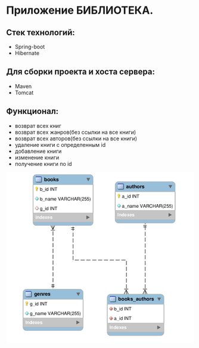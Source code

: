 Приложение БИБЛИОТЕКА.
=====================================
 Стек технологий:
------------------
* Spring-boot
* Hibernate

 Для сборки проекта и хоста сервера:
--------------------------
* Maven 
* Tomcat
## Функционал:
* возврат всех книг
* возврат всех жанров(без ссылки на все книги)
* возврат всех авторов(без ссылки на все книги)
* удаление книги с определенным id
* добавление книги
* изменение книги
* получение книги по id
 
![alt text](library.png "Описание будет тут")
